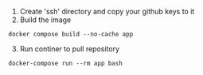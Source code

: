 1. Create 'ssh' directory and copy your github keys to it
2. Build the image 
```
docker compose build --no-cache app
```
3. Run continer to pull repository
```
docker-compose run --rm app bash
```
